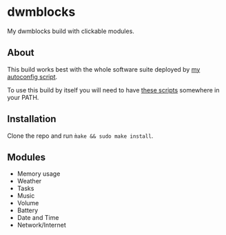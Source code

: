 # dwmblocks

My dwmblocks build with clickable modules.


## About
This build works best with the whole software suite deployed by [my autoconfig script](https://github.com/houman-rzk/autoconfig).

To use this build by itself you will need to have [these scripts](https://github.com/houman-rzk/dotfiles/tree/master/.local/bin/statusbar) somewhere in your PATH.


## Installation
Clone the repo and run `m̀ake && sudo make install`.


## Modules
- Memory usage
- Weather
- Tasks
- Music
- Volume
- Battery
- Date and Time
- Network/Internet
